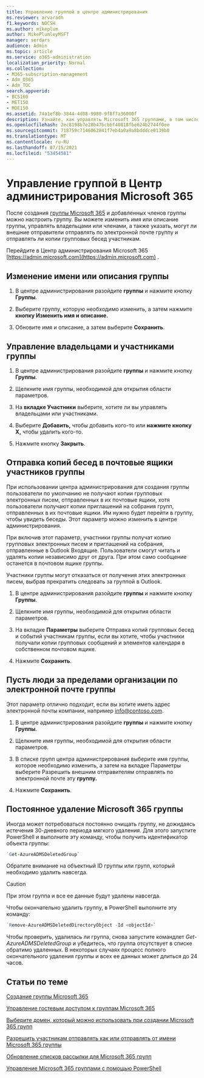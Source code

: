 ```yaml
---
title: Управление группой в центре администрирования
ms.reviewer: arvaradh
f1.keywords: NOCSH
ms.author: mikeplum
author: MikePlumleyMSFT
manager: serdars
audience: Admin
ms.topic: article
ms.service: o365-administration
localization_priority: Normal
ms.collection:
- M365-subscription-management
- Adm_O365
- Adm_TOC
search.appverid:
- BCS160
- MET150
- MOE150
ms.assetid: 74a1ef8b-3844-4d08-9980-9f8f7a36000f
description: Узнайте, как управлять Microsoft 365 группами, в том числе добавлять удалить членов группы, изменять адрес электронной почты, имя группы или описание, а также настраивать работу группы.
ms.openlocfilehash: 2ec8198b7e28b47bcbbf40818fbe624b2744f0ee
ms.sourcegitcommit: 718759c7146062841f7eb4a0a9a8bdddce0139b0
ms.translationtype: MT
ms.contentlocale: ru-RU
ms.lasthandoff: 07/15/2021
ms.locfileid: "53454581"
---
```

# <a name="manage-a-group-in-the-microsoft-365-admin-center"></a>Управление группой в Центр администрирования Microsoft 365

После создания [группы Microsoft 365](create-groups.md) и добавленных членов группы можно настроить группу. Вы можете изменить имя или описание группы, управлять владельцами или членами, а также указать, могут ли внешние отправители отправлять по электронной почте группу и отправлять ли копии групповых бесед участникам.

Перейдите в Центр администрирования Microsoft 365 [https://admin.microsoft.com](https://admin.microsoft.com) .

## <a name="edit-the-group-name-or-description"></a>Изменение имени или описания группы

1. В центре администрирования разойдите **группы** и нажмите кнопку **Группы**.

2. Выберите группу, которую необходимо изменить, а затем нажмите **кнопку Изменить имя и описание.**

3. Обновите имя и описание, а затем выберите **Сохранить**.

## <a name="manage-group-owners-and-members"></a>Управление владельцами и участниками группы

1. В центре администрирования разойдите **группы** и нажмите кнопку **Группы**.

2. Щелкните имя группы, необходимой для открытия области параметров.

3. На **вкладке Участники** выберите, хотите ли вы управлять владельцами или участниками.

4. Выберите **Добавить,** чтобы добавить кого-то или **нажмите кнопку X,** чтобы удалить кого-то.

5. Нажмите кнопку **Закрыть**.

## <a name="send-copies-of-conversations-to-group-members-inboxes"></a>Отправка копий бесед в почтовые ящики участников группы
  
При использовании центра администрирования для создания группы пользователи по умолчанию не получают копии групповых электронных писем, отправленных в их почтовые ящики, хотя пользователи получают копии приглашений на собрания групп, отправленных в их почтовые ящики. Им нужно будет перейти в группу, чтобы увидеть беседы. Этот параметр можно изменить в центре администрирования.

При включив этот параметр, участники группы получат копию групповых электронных писем и приглашений на собрания, отправленные в Outlook Входящие. Пользователи смогут читать и удалять копии независимо друг от друга. При этом само сообщение останется в почтовом ящике группы.

Участники группы могут отказаться от получения этих электронных писем, выбрав прекратить следовать за группой в Outlook.

1. В центре администрирования разойдите **группы** и нажмите кнопку **Группы**.

2. Щелкните имя группы, необходимой для открытия области параметров.

3. На вкладке **Параметры** выберите  Отправка копий групповых бесед и событий участникам группы, если вы хотите, чтобы участники получали копии групповых сообщений и элементов календаря в собственном почтовом ящике.

4. Нажмите **Сохранить**.

## <a name="let-people-outside-the-organization-email-the-group"></a>Пусть люди за пределами организации по электронной почте группы

Этот параметр отлично подходит, если вы хотите иметь адрес электронной почты компании, например info@contoso.com.
 
1. В центре администрирования разойдите **группы** и нажмите кнопку **Группы**.

2. Щелкните имя группы, необходимой для открытия области параметров.

3. В списке групп центра администрирования выберите имя группы, которое необходимо  изменить, а затем на вкладке Параметры выберите Разрешить внешним отправителям отправлять по электронной почте эту **группу.**
    
4. Нажмите **Сохранить**.

## <a name="permanently-delete-a-microsoft-365-group"></a>Постоянное удаление Microsoft 365 группы

Иногда может потребоваться постоянно очищать группу, не дожидаясь истечения 30-дневного периода мягкого удаления. Для этого запустите PowerShell и выполните эту команду, чтобы получить идентификатор объекта группы:
 
 ```powershell
`Get-AzureADMSDeletedGroup`
```

Обратите внимание на объектный ID группы или групп, который необходимо удалить навсегда.
  
> [!CAUTION]
> При этом группа и все ее данные будут удалены навсегда. 
  
Чтобы окончательно удалить группу, в PowerShell выполните эту команду:

```powershell
`Remove-AzureADMSDeletedDirectoryObject -Id <objectId>`
```

Чтобы проверить, удалилась ли группа, снова запустите командлет  *Get-AzureADMSDeletedGroup*  и убедитесь, что группа отсутствует в списке обратимо удаленных. В некоторых случаях процесс полного окончательного удаления группы и всех ее данных может длиться до 24 часов. 
  
## <a name="related-articles"></a>Статьи по теме

[Создание группы Microsoft 365](create-groups.md)

[Управление гостевым доступом к группам Microsoft 365](https://support.microsoft.com/office/bfc7a840-868f-4fd6-a390-f347bf51aff6)

[Выберите домен, который можно использовать при создании Microsoft 365 групп](../../solutions/choose-domain-to-create-groups.md)

[Разрешить участникам отправлять как или отправлять от имени Microsoft 365 группы](../../solutions/allow-members-to-send-as-or-send-on-behalf-of-group.md)

[Обновление списков рассылки для Microsoft 365 групп](../manage/upgrade-distribution-lists.md)

[Управление Microsoft 365 группами с помощью PowerShell](../../enterprise/manage-microsoft-365-groups-with-powershell.md)
